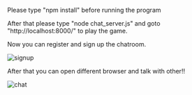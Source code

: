 Please type "npm install" before running the program

After that please type "node chat_server.js" and goto "http://localhost:8000/" to play the game.

Now you can register and sign up the chatroom.

![signup](https://github.com/AlphaLee1113/Online-chat-server/assets/113546167/1a27795c-33dc-4636-bc76-3fde7fdb7771)

After that you can open different browser and talk with other!!

![chat](https://github.com/AlphaLee1113/Online-chat-server/assets/113546167/5a1fb9bb-a8e4-45e3-8c59-d06826cd9bf1)

